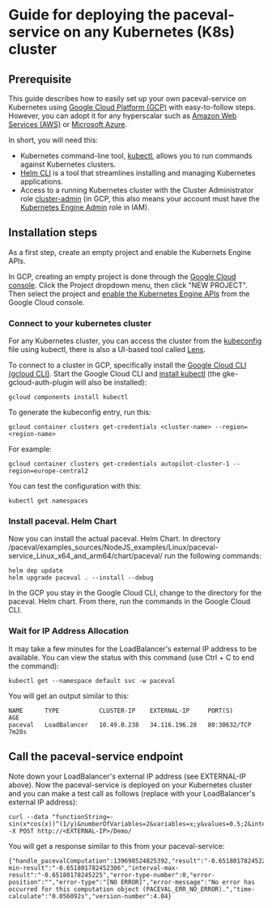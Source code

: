 # Guide for deploying the paceval-service on any Kubernetes (K8s) cluster

## Prerequisite

This guide describes how to easily set up your own paceval-service on Kubernetes using [Google Cloud Platform (GCP)](https://cloud.google.com/) with easy-to-follow steps. However, you can adopt it for any hyperscalar such as [Amazon Web Services (AWS)](https://aws.amazon.com/) or [Microsoft Azure](http://azure.microsoft.com/).

In short, you will need this:
- Kubernetes command-line tool, [kubectl](https://kubernetes.io/docs/tasks/tools/), allows you to run commands against Kubernetes clusters.
- [Helm CLI](https://helm.sh/docs/intro/install/) is a tool that streamlines installing and managing Kubernetes applications.
- Access to a running Kubernetes cluster with the Cluster Administrator role [cluster-admin](https://kubernetes.io/docs/reference/access-authn-authz/rbac/#user-facing-roles) (in GCP, this also means your account must have the [Kubernetes Engine Admin](https://cloud.google.com/kubernetes-engine/docs/how-to/iam) role in IAM).

## Installation steps

As a first step, create an empty project and enable the Kubernets Engine APIs. 

In GCP, creating an empty project is done through the [Google Cloud console](https://www.google.com/url?sa=t&rct=j&q=&esrc=s&source=web&cd=&cad=rja&uact=8&ved=2ahUKEwiAsPaz-qj8AhUGm_0HHV_4AjcQFnoECA0QAQ&url=https%3A%2F%2Fcloud.google.com%2Fresource-manager%2Fdocs%2Fcreating-managing-projects&usg=AOvVaw2rNNmaoita-LBuwPL3xncu). Click the Project dropdown menu, then click "NEW PROJECT".
Then select the project and [enable the Kubernetes Engine APIs](https://console.cloud.google.com/marketplace/product/google/container.googleapis.com) from the Google Cloud console.

### Connect to your kubernetes cluster

For any Kubernetes cluster, you can access the cluster from the [kubeconfig](https://kubernetes.io/docs/concepts/configuration/organize-cluster-access-kubeconfig/) file using kubectl, there is also a UI-based tool called [Lens](https://k8slens.dev/).

To connect to a cluster in GCP, specifically install the [Google Cloud CLI (gcloud CLI)](https://cloud.google.com/sdk/docs/install). Start the Google Cloud CLI and [install kubectl](https://cloud.google.com/kubernetes-engine/docs/how-to/cluster-access-for-kubectl) (the gke-gcloud-auth-plugin will also be installed):
```shell
gcloud components install kubectl
```

To generate the kubeconfig entry, run this:
```shell
gcloud container clusters get-credentials <cluster-name> --region=<region-name>
```

For example:
```shell
gcloud container clusters get-credentials autopilot-cluster-1 --region=europe-central2
```

You can test the configuration with this:
```shell
kubectl get namespaces
```

### Install paceval. Helm Chart

Now you can install the actual paceval. Helm Chart. In directory /paceval/examples_sources/NodeJS_examples/Linux/paceval-service_Linux_x64_and_arm64/chart/paceval/ run the following commands: 

```shell
helm dep update
helm upgrade paceval . --install --debug 
```

In the GCP you stay in the Google Cloud CLI, change to the directory for the paceval. Helm chart. From there, run the commands in the Google Cloud CLI.

### Wait for IP Address Allocation

It may take a few minutes for the LoadBalancer's external IP address to be available.
You can view the status with this command (use Ctrl + C to end the command):

```shell
kubectl get --namespace default svc -w paceval
```

You will get an output similar to this:

```shell
NAME      TYPE           CLUSTER-IP    EXTERNAL-IP     PORT(S)        AGE
paceval   LoadBalancer   10.49.0.238   34.116.196.28   80:30632/TCP   7m28s
```

## Call the paceval-service endpoint

Note down your LoadBalancer's external IP address (see EXTERNAL-IP above). 
Now the paceval-service is deployed on your Kubernetes cluster and you can make a test call as follows (replace <EXTERNAL-IP> with your LoadBalancer's external IP address):

```shell
curl --data "functionString=-sin(x*cos(x))^(1/y)&numberOfVariables=2&variables=x;y&values=0.5;2&interval=yes" -X POST http://<EXTERNAL-IP>/Demo/
```

You will get a response similar to this from your paceval-service:

```shell
{"handle_pacevalComputation":139698524825392,"result":"-0.651801782452278","interval-min-result":"-0.651801782452306","interval-max-result":"-0.65180178245225","error-type-number":0,"error-position":"","error-type":"[NO ERROR]","error-message":"No error has occurred for this computation object (PACEVAL_ERR_NO_ERROR).","time-calculate":"0.056092s","version-number":4.04}
```
